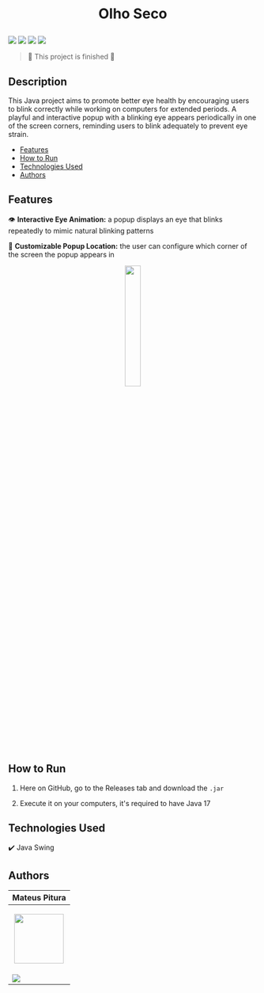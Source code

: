 <h1 align="center"> 
  <p>Olho Seco</p> 
</h1> 

<p> 
  <img src="https://img.shields.io/badge/Release-Nov%202024-green">  
  <img src="https://img.shields.io/badge/Version-0.1.0-blue">  
  <img src="https://img.shields.io/badge/Status-Closed-brightgreen">  
  <img src="https://img.shields.io/github/stars/MateusPitura/desktop-java-olhoseco?style=social"> 
</p> 

> :checkered_flag: This project is finished :checkered_flag:  

## Description

This Java project aims to promote better eye health by encouraging users to blink correctly while working on computers for extended periods. 
A playful and interactive popup with a blinking eye appears periodically in one of the screen corners, reminding users to blink adequately to prevent eye strain.

- [Features](#features)
- [How to Run](#how-to-run)
- [Technologies Used](#technologies-used)
- [Authors](#authors)

## Features 

👁️ **Interactive Eye Animation:** a popup displays an eye that blinks repeatedly to mimic natural blinking patterns

📍 **Customizable Popup Location:** the user can configure which corner of the screen the popup appears in

<p align="center"> 
  <img src="https://github.com/user-attachments/assets/f0cfa3cf-1499-4f5a-9300-b56516dbb9d9" width="25%"> 
</p> 

## How to Run

1. Here on GitHub, go to the Releases tab and download the `.jar`

2. Execute it on your computers, it's required to have Java 17

## Technologies Used

:heavy_check_mark: Java Swing 

## Authors 

| Mateus Pitura | 
|------| 
| <p align="center"><img src="https://avatars.githubusercontent.com/u/119008106" width="100" height="100"></p> | 
| <a href="https://www.linkedin.com/in/mateuspitura/"><img src="https://img.shields.io/badge/LinkedIn-0077B5?style=for-the-badge&logo=linkedin&logoColor=white"> |
